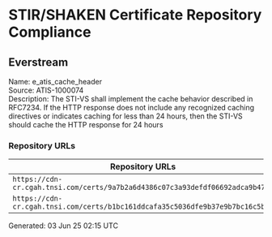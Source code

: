 # STIR/SHAKEN Certificate Repository Compliance

## Everstream

Name: e_atis_cache_header\
Source: ATIS-1000074\
Description: The STI-VS shall implement the cache behavior described in RFC7234. If the HTTP response does not include any recognized caching directives or indicates caching for less than 24 hours, then the STI-VS should cache the HTTP response for 24 hours
### Repository URLs

| Repository URLs | Not After |  Problems | Link |
|-----------------|-----------|-----------|------|
| `https://cdn-cr.cgah.tnsi.com/certs/9a7b2a6d4386c07c3a93defdf06692adca9b47c8` | 19&#160;May&#160;24&#160;22:20&#160;UTC | true | [view](../../REPOS/59ec5736c645ac50ecda27b44f475159b0d75fe5/README.md) |
| `https://cdn-cr.cgah.tnsi.com/certs/b1bc161ddcafa35c5036dfe9b37e9b7bc16c5bcd` | 11&#160;Apr&#160;27&#160;10:10&#160;UTC | true | [view](../../REPOS/b4cb9a13bd615fd1c008d8eaaffadf7507b4da3f/README.md) |


Generated: 03 Jun 25 02:15 UTC